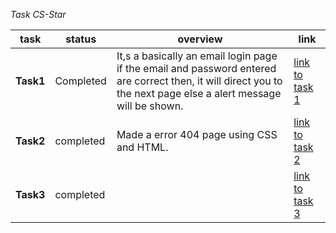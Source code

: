 _Task CS-Star_

|task | status | overview | link|
|-----|--------|----------|-----|
|__Task1__|Completed|It,s a basically an email login page if the email and password entered are correct then, it will direct you to the next page else a alert message will be shown.| [link to task 1](https://devtechnocode.github.io/practice-tasks/task1)|
|__Task2__|completed|Made a error 404 page using CSS and HTML.|[link to task 2](https://devtechnocode.github.io/practice-tasks/task2)|
|__Task3__|completed||[link to task 3](https://devtechnocode.github.io/practice-tasks/task3)|
